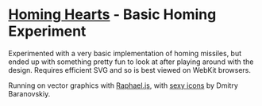 [Homing Hearts](http://www.hackyon.com/playground/missile/) - Basic Homing Experiment
=========================

Experimented with a very basic implementation of homing missiles, but ended up with something pretty fun to look at after playing around with the design. Requires efficient SVG and so is best viewed on WebKit browsers.

Running on vector graphics with [Raphael.js](http://raphaeljs.com/), with [sexy icons](http://raphaeljs.com/icons) by Dmitry Baranovskiy.

